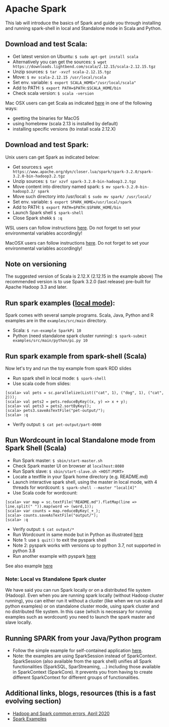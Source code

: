 # Apache Spark
This lab will introduce the basics of Spark and guide you through installing and running spark-shell in local and Standalone mode in Scala and Python.

## Download and test Scala:

  - Get latest version on Ubuntu:  `$ sudo apt-get install scala`
  - Alternatively you can get the sources: `$ wget https://downloads.lightbend.com/scala/2.12.15/scala-2.12.15.tgz`
  - Unzip sources: `$ tar -xvzf scala-2.12.15.tgz `
  - Move: `$ mv scala-2.12.15 /usr/local/scala`
  - Set env. variable: `$ export SCALA_HOME="/usr/local/scala" `
  - Add to PATH: `$ export PATH=$PATH:$SCALA_HOME/bin `
  - Check scala version: `$ scala -version`

Mac OSX users can get Scala as indicated [here](https://www.scala-lang.org/download/) in one of the following ways:
 - geetting the binaries for MacOS
 - using homebrew (scala 2.13 is installed by default)
 - installing specific versions (to install scala 2.12.X)


## Download and test Spark:

Unix users can get Spark as indicated below:

  - Get sources:`$ wget https://www.apache.org/dyn/closer.lua/spark/spark-3.2.0/spark-3.2.0-bin-hadoop3.2.tgz`
  - Unzip sources: `$ tar xzvf spark-3.2.0-bin-hadoop3.2.tgz`
  - Move content into directory named spark: `$ mv spark-3.2.0-bin-hadoop3.2/ spark` 
  - Move such directory into /usr/local: `$ sudo mv spark/ /usr/local/`
  - Set env. variable: `$ export SPARK_HOME=/usr/local/spark`
  - Add to PATH: `$ export PATH=$PATH:$SPARK_HOME/bin`
  - Launch Spark shell `$ spark-shell `
  - Close Spark shekk `$ :q `

WSL users can follow instructions [here](https://kontext.tech/column/spark/560/apache-spark-301-installation-on-linux-guide). Do not forget to set your environmental variables accordingly!

MacOSX users can follow instructions [here](https://www.tutorialkart.com/apache-spark/how-to-install-spark-on-mac-os/).
Do not forget to set your environmental variables accordingly!
<!-- Spark wordcount example video: https://www.youtube.com/watch?v=HQTB3hlLD6E -->


## Note on versioning
The suggested version of Scala is 2.12.X (2.12.15 in the example above)
The recommended version is to use Spark 3.2.0 (last release) pre-built for Apache Hadoop 3.3 and later.

## Run spark examples ([local mode](http://spark.apache.org/docs/latest/)):
Spark comes with several sample programs. Scala, Java, Python and R examples are in the `examples/src/main` directory. 
  - Scala: `$ run-example SparkPi 10`
  - Python (need standalone spark cluster running): `$ spark-submit examples/src/main/python/pi.py 10`

## Run spark example from spark-shell (Scala)
Now let's try and run the toy example from spark RDD slides
  - Run spark shell in local mode: `$ spark-shell`
  - Use scala code from slides:

```
[scala> val pets = sc.parallelize(List(("cat", 1), ("dog", 1), ("cat", 2)));
[scala> val pets2 = pets.reduceByKey((x, y) => x + y);
[scala> val pets3 = pets2.sortByKey();
[scala> pets3.saveAsTextFile("pet-output/");
[scala> :q
```
  - Verify output: `$ cat pet-output/part-0000 `
  
## Run Wordcount in local Standalone mode from Spark Shell (Scala)
 * Run Spark master: `$ sbin/start-master.sh`
 * Check Spark master UI on browser at `localhost:8080`
 * Run Spark slave: `$ sbin/start-slave.sh <HOST:PORT> `
 * Locate a textfile in your Spark home directory (e.g. README.md)
 * Launch interactive spark shell, using the master in local mode, with 4 threads for wordcount: `$ spark-shell --master "local[4]" `
 * Use Scala code for wordcount:

 ```
 [scala> var map = sc.textFile("README.md").flatMap(line => line.split(" ")).map(word => (word,1));
 [scala> var counts = map.reduceByKey(_+_);
 [scala> counts.saveAsTextFile("output/");
 [scala> :q
```
 * Verify output: `$ cat output/* `
 * Run Wordcount in same mode but in Python as illustrated [here](https://www.tutorialkart.com/apache-spark/python-spark-shell-pyspark-example/)
 * Note 1: use `$ quit()` to exit the pyspark shell
 * Note 2: pyspark works with versions up to python 3.7, not supported in python 3.8 
 * Run another example with pyspark [here](https://spark.apache.org/docs/latest/quick-start.html#basics)

See also example [here](https://www.tutorialkart.com/apache-spark/scala-spark-shell-example/)

### Note: Local vs Standalone Spark cluster 
We have said you can run Spark locally or on a distributed file system (Hadoop). Even when you are running spark locally (without Hadoop cluster running), you can either run it without a cluster (like when we run scala and python examples) or on standalone cluster mode, using spark cluster and no distributed file system. In this case (which is necessary for running examples such as wordcount) you need to launch the spark master and slave locally.



## Running SPARK from your Java/Python program
 * Follow the simple example for self-contained application [here](https://spark.apache.org/docs/latest/quick-start.html#basics).
 * Note: the examples are using SparkSession instead of SparkContext. SparkSession (also available from the spark shell) unifies all Spark functionalities (SparkSQL, SparStreaming, ...) including those available in SparkContext (SparkCore). It prevents you from having to create different SparkContext for different groups of functionalities.

## Additional links, blogs, resources (this is a fast evolving section)
 * [Hadoop and Spark common errors, April 2020](https://medium.com/analytics-vidhya/9-issues-ive-encountered-when-setting-up-a-hadoop-spark-cluster-for-the-first-time-87b023624a43)
 * [Spark Examples](https://spark.apache.org/examples.html)
